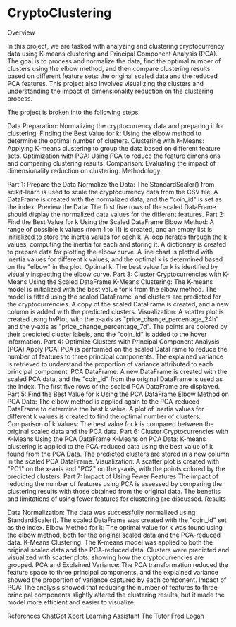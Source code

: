 # CryptoClustering
Overview

In this project, we are tasked with analyzing and clustering cryptocurrency data using K-means clustering and Principal Component Analysis (PCA). The goal is to process and normalize the data, find the optimal number of clusters using the elbow method, and then compare clustering results based on different feature sets: the original scaled data and the reduced PCA features. This project also involves visualizing the clusters and understanding the impact of dimensionality reduction on the clustering process.

The project is broken into the following steps:

Data Preparation: Normalizing the cryptocurrency data and preparing it for clustering.
Finding the Best Value for k: Using the elbow method to determine the optimal number of clusters.
Clustering with K-Means: Applying K-means clustering to group the data based on different feature sets.
Optimization with PCA: Using PCA to reduce the feature dimensions and comparing clustering results.
Comparison: Evaluating the impact of dimensionality reduction on clustering.
Methodology

Part 1: Prepare the Data
Normalize the Data:
The StandardScaler() from scikit-learn is used to scale the cryptocurrency data from the CSV file.
A DataFrame is created with the normalized data, and the "coin_id" is set as the index.
Preview the Data:
The first five rows of the scaled DataFrame should display the normalized data values for the different features.
Part 2: Find the Best Value for k Using the Scaled DataFrame
Elbow Method:
A range of possible k values (from 1 to 11) is created, and an empty list is initialized to store the inertia values for each k.
A loop iterates through the k values, computing the inertia for each and storing it.
A dictionary is created to prepare data for plotting the elbow curve.
A line chart is plotted with inertia values for different k values, and the optimal k is determined based on the "elbow" in the plot.
Optimal k:
The best value for k is identified by visually inspecting the elbow curve.
Part 3: Cluster Cryptocurrencies with K-Means Using the Scaled DataFrame
K-Means Clustering:
The K-means model is initialized with the best value for k from the elbow method.
The model is fitted using the scaled DataFrame, and clusters are predicted for the cryptocurrencies.
A copy of the scaled DataFrame is created, and a new column is added with the predicted clusters.
Visualization:
A scatter plot is created using hvPlot, with the x-axis as "price_change_percentage_24h" and the y-axis as "price_change_percentage_7d".
The points are colored by their predicted cluster labels, and the "coin_id" is added to the hover information.
Part 4: Optimize Clusters with Principal Component Analysis (PCA)
Apply PCA:
PCA is performed on the scaled DataFrame to reduce the number of features to three principal components.
The explained variance is retrieved to understand the proportion of variance attributed to each principal component.
PCA DataFrame:
A new DataFrame is created with the scaled PCA data, and the "coin_id" from the original DataFrame is used as the index.
The first five rows of the scaled PCA DataFrame are displayed.
Part 5: Find the Best Value for k Using the PCA DataFrame
Elbow Method on PCA Data:
The elbow method is applied again to the PCA-reduced DataFrame to determine the best k value.
A plot of inertia values for different k values is created to find the optimal number of clusters.
Comparison of k Values:
The best value for k is compared between the original scaled data and the PCA data.
Part 6: Cluster Cryptocurrencies with K-Means Using the PCA DataFrame
K-Means on PCA Data:
K-means clustering is applied to the PCA-reduced data using the best value of k found from the PCA Data.
The predicted clusters are stored in a new column in the scaled PCA DataFrame.
Visualization:
A scatter plot is created with "PC1" on the x-axis and "PC2" on the y-axis, with the points colored by the predicted clusters.
Part 7: Impact of Using Fewer Features
The impact of reducing the number of features using PCA is assessed by comparing the clustering results with those obtained from the original data.
The benefits and limitations of using fewer features for clustering are discussed.
Results

Data Normalization:
The data was successfully normalized using StandardScaler(). The scaled DataFrame was created with the "coin_id" set as the index.
Elbow Method for k:
The optimal value for k was found using the elbow method, both for the original scaled data and the PCA-reduced data.
K-Means Clustering:
The K-means model was applied to both the original scaled data and the PCA-reduced data.
Clusters were predicted and visualized with scatter plots, showing how the cryptocurrencies are grouped.
PCA and Explained Variance:
The PCA transformation reduced the feature space to three principal components, and the explained variance showed the proportion of variance captured by each component.
Impact of PCA:
The analysis showed that reducing the number of features to three principal components slightly altered the clustering results, but it made the model more efficient and easier to visualize.

References
ChatGpt
Xpert Learning Assistant
The Tutor Fred Logan
